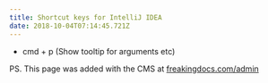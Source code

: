```yaml
---
title: Shortcut keys for IntelliJ IDEA
date: 2018-10-04T07:14:45.721Z
---
```

* cmd + p (Show tooltip for arguments etc)

PS. This page was added with the CMS at [freakingdocs.com/admin](https://freakingdocs.com/admin)
